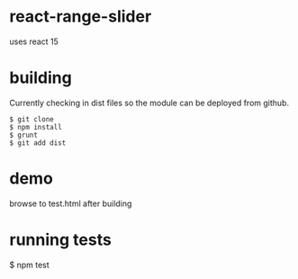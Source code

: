 # react-range-slider

uses react 15

# building 
Currently checking in dist files so the module can be deployed from github.

```
$ git clone
$ npm install
$ grunt 
$ git add dist
```
# demo

browse to test.html after building

# running tests

$ npm test

